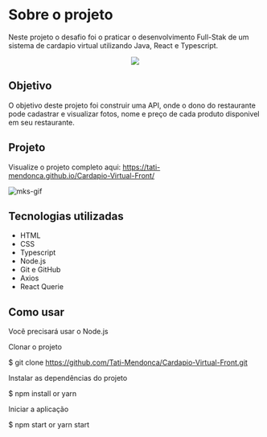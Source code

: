 
# Sobre o projeto

Neste projeto o desafio foi o praticar o desenvolvimento Full-Stak de um sistema de cardapio virtual utilizando Java, React e Typescript.

<p align="center">
<img loading="lazy" src="http://img.shields.io/static/v1?label=STATUS&message=EM%20DESENVOLVIMENTO&color=GREEN&style=for-the-badge"/>
</p>

## Objetivo

O objetivo deste projeto foi construir uma API, onde o dono do restaurante pode cadastrar e visualizar fotos, nome e preço de cada produto disponivel em seu restaurante.


## Projeto
Visualize o projeto completo aqui: https://tati-mendonca.github.io/Cardapio-Virtual-Front/

![mks-gif](https://github.com/Tati-Mendonca/app-ecommerce/assets/97405991/a440153b-5d81-4b4b-9c73-14047161303d)

## Tecnologias utilizadas

- HTML
- CSS
- Typescript
- Node.js
- Git e GitHub
- Axios
- React Querie

## Como usar

Você precisará usar o Node.js

Clonar o projeto

 $ git clone https://github.com/Tati-Mendonca/Cardapio-Virtual-Front.git

Instalar as dependências do projeto

 $ npm install or yarn

Iniciar a aplicação

 $ npm start or yarn start

